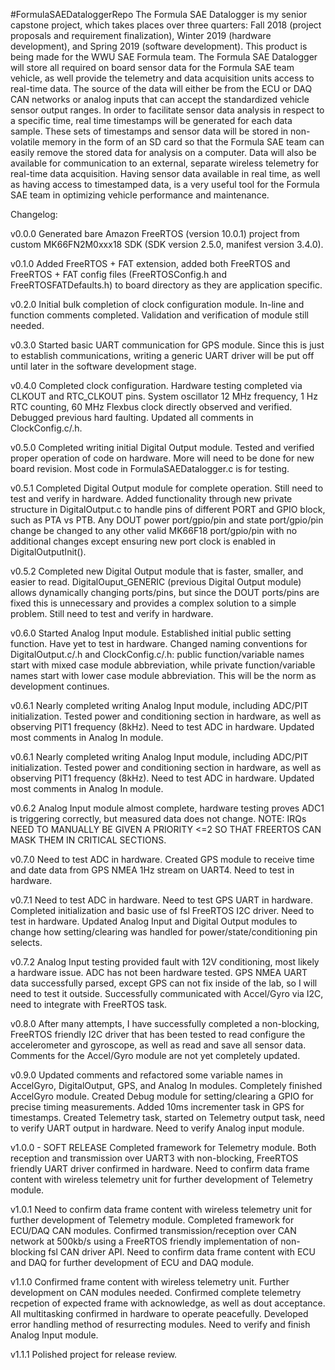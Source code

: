 #FormulaSAEDataloggerRepo
The Formula SAE Datalogger is my senior capstone project, which takes places over three quarters: Fall 2018 (project proposals and requirement finalization), Winter 2019 (hardware development), and Spring 2019 (software development). This product is being made for the WWU SAE Formula team. The Formula SAE Datalogger will store all required on board sensor data for the Formula SAE team vehicle, as well provide the telemetry and data acquisition units access to real-time data. The source of the data will either be from the ECU or DAQ CAN networks or analog inputs that can accept the standardized vehicle sensor output ranges. In order to facilitate sensor data analysis in respect to a specific time, real time timestamps will be generated for each data sample. These sets of timestamps and sensor data will be stored in non-volatile memory in the form of an SD card so that the Formula SAE team can easily remove the stored data for analysis on a computer. Data will also be available for communication to an external, separate wireless telemetry for real-time data acquisition. Having sensor data available in real time, as well as having access to timestamped data, is a very useful tool for the Formula SAE team in optimizing vehicle performance and maintenance.

Changelog:

v0.0.0
Generated bare Amazon FreeRTOS (version 10.0.1) project from custom MK66FN2M0xxx18 SDK (SDK version 2.5.0, manifest version 3.4.0).

v0.1.0
Added FreeRTOS + FAT extension, added both FreeRTOS and FreeRTOS + FAT config files (FreeRTOSConfig.h and FreeRTOSFATDefaults.h) to board directory as they are application specific.

v0.2.0
Initial bulk completion of clock configuration module. In-line and function comments completed. Validation and verification of module still needed. 

v0.3.0
Started basic UART communication for GPS module. Since this is just to establish communications, writing a generic UART driver will be put off until later in the software development stage.

v0.4.0
Completed clock configuration. Hardware testing completed via CLKOUT and RTC_CLKOUT pins. System oscillator 12 MHz frequency, 1 Hz RTC counting, 60 MHz Flexbus clock directly observed and verified. Debugged previous hard faulting. Updated all comments in ClockConfig.c/.h.

v0.5.0
Completed writing initial Digital Output module. Tested and verified proper operation of code on hardware. More will need to be done for new board revision. Most code in FormulaSAEDatalogger.c is for testing.

v0.5.1
Completed Digital Output module for complete operation. Still need to test and verify in hardware. Added functionality through new private structure in DigitalOutput.c to handle pins of different PORT and GPIO block, such as PTA vs PTB. Any DOUT power port/gpio/pin and state port/gpio/pin change be changed to any other valid MK66F18 port/gpio/pin with no additional changes except ensuring new port clock is enabled in DigitalOutputInit().

v0.5.2
Completed new Digital Output module that is faster, smaller, and easier to read. DigitalOuput_GENERIC (previous Digital Output module) allows dynamically changing ports/pins, but since the DOUT ports/pins are fixed this is unnecessary and provides a complex solution to a simple problem. Still need to test and verify in hardware.

v0.6.0
Started Analog Input module. Established initial public setting function. Have yet to test in hardware. Changed naming conventions for DigitalOutput.c/.h and ClockConfig.c/.h: public function/variable names start with mixed case module abbreviation, while private function/variable names start with lower case module abbreviation. This will be the norm as development continues.

v0.6.1
Nearly completed writing Analog Input module, including ADC/PIT initialization. Tested power and conditioning section in hardware, as well as observing PIT1 frequency (8kHz). Need to test ADC in hardware. Updated most comments in Analog In module. 

v0.6.1
Nearly completed writing Analog Input module, including ADC/PIT initialization. Tested power and conditioning section in hardware, as well as observing PIT1 frequency (8kHz). Need to test ADC in hardware. Updated most comments in Analog In module.

v0.6.2
Analog Input module almost complete, hardware testing proves ADC1 is triggering correctly, but measured data does not change. NOTE: IRQs NEED TO MANUALLY BE GIVEN A PRIORITY <=2 SO THAT FREERTOS CAN MASK THEM IN CRITICAL SECTIONS.

v0.7.0
Need to test ADC in hardware. Created GPS module to receive time and date data from GPS NMEA 1Hz stream on UART4. Need to test in hardware.

v0.7.1
Need to test ADC in hardware. Need to test GPS UART in hardware. Completed initialization and basic use of fsl FreeRTOS I2C driver. Need to test in hardware. Updated Analog Input and Digital Output modules to change how setting/clearing was handled for power/state/conditioning pin selects.

v0.7.2
Analog Input testing provided fault with 12V conditioning, most likely a hardware issue. ADC has not been hardware tested. GPS NMEA UART data successfully parsed, except GPS can not fix inside of the lab, so I will need to test it outside. Successfully communicated with Accel/Gyro via I2C, need to integrate with FreeRTOS task.

v0.8.0
After many attempts, I have successfully completed a non-blocking, FreeRTOS friendly I2C driver that has been tested to read configure the accelerometer and gyroscope, as well as read and save all sensor data. Comments for the Accel/Gyro module are not yet completely updated.

v0.9.0
Updated comments and refactored some variable names in AccelGyro, DigitalOutput, GPS, and Analog In modules. Completely finished AccelGyro module. Created Debug module for setting/clearing a GPIO for precise timing measurements. Added 10ms incrementer task in GPS for timestamps. Created Telemetry task, started on Telemetry output task, need to verify UART output in hardware. Need to verify Analog input module.  

v1.0.0 - SOFT RELEASE 
Completed framework for Telemetry module. Both reception and transmission over UART3 with non-blocking, FreeRTOS friendly UART driver confirmed in hardware. Need to confirm data frame content with wireless telemetry unit for further development of Telemetry module.

v1.0.1 
Need to confirm data frame content with wireless telemetry unit for further development of Telemetry module. Completed framework for ECU/DAQ CAN modules. Confirmed transmission/reception over CAN network at 500kb/s using a FreeRTOS friendly implementation of non-blocking fsl CAN driver API. Need to confirm data frame content with ECU and DAQ for further development of ECU and DAQ module.

v1.1.0 
Confirmed frame content with wireless telemetry unit. Further development on CAN modules needed. Confirmed complete telemetry recpetion of expected frame with acknowledge, as well as dout acceptance. All multitasking confirmed in hardware to operate peacefully. Developed error handling method of resurrecting modules. Need to verify and finish Analog Input module.

v1.1.1 
Polished project for release review.  